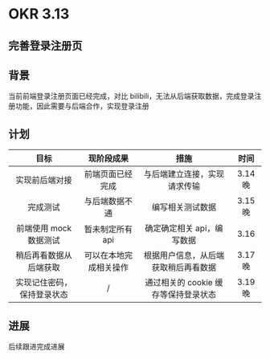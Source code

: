 # OKR 3.13

## 完善登录注册页

## 背景

当前前端登录注册页面已经完成，对比 bilibili，无法从后端获取数据，完成登录注册功能，因此需要与后端合作，实现登录注册

## 计划

|            目标            |       现阶段成果       |                 措施                 |  时间   |
| :------------------------: | :--------------------: | :----------------------------------: | :-----: |
|       实现前后端对接       |    前端页面已经完成    |     与后端建立连接，实现请求传输     | 3.14 晚 |
|          完成测试          |     与后端数据不通     |           编写相关测试数据           | 3.15 晚 |
|   前端使用 mock 数据测试   |    暂未制定所有 api    |      确定确定相关 api，编写数据      |  3.16   |
|   稍后再看数据从后端获取   | 可以在本地完成相关操作 | 根据用户信息，从后端获取稍后再看数据 | 3.17 晚 |
| 实现记住密码，保持登录状态 |           /            | 通过相关的 cookie 缓存等保持登录状态 | 3.19 晚 |

## 进展

后续跟进完成进展
